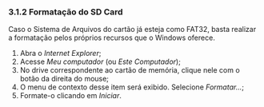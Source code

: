 ### 3.1.2 Formatação do SD Card

Caso o Sistema de Arquivos do cartão já esteja como FAT32, basta realizar a formatação pelos próprios recursos que o Windows oferece.

1. Abra o _Internet Explorer_;
2. Acesse _Meu computador_ (ou _Este Computador_);
3. No drive correspondente ao cartão de memória, clique nele com o botão da direita do mouse;
4. O menu de contexto desse item será exibido. Selecione _Formatar..._;
5. Formate-o clicando em _Iniciar_.